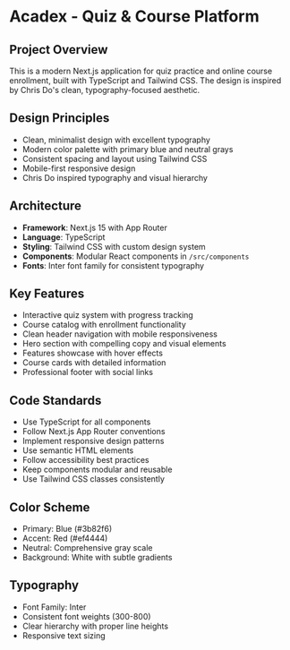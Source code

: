 <!-- Use this file to provide workspace-specific custom instructions to Copilot. For more details, visit https://code.visualstudio.com/docs/copilot/copilot-customization#_use-a-githubcopilotinstructionsmd-file -->

# Acadex - Quiz & Course Platform

## Project Overview
This is a modern Next.js application for quiz practice and online course enrollment, built with TypeScript and Tailwind CSS. The design is inspired by Chris Do's clean, typography-focused aesthetic.

## Design Principles
- Clean, minimalist design with excellent typography
- Modern color palette with primary blue and neutral grays
- Consistent spacing and layout using Tailwind CSS
- Mobile-first responsive design
- Chris Do inspired typography and visual hierarchy

## Architecture
- **Framework**: Next.js 15 with App Router
- **Language**: TypeScript
- **Styling**: Tailwind CSS with custom design system
- **Components**: Modular React components in `/src/components`
- **Fonts**: Inter font family for consistent typography

## Key Features
- Interactive quiz system with progress tracking
- Course catalog with enrollment functionality
- Clean header navigation with mobile responsiveness
- Hero section with compelling copy and visual elements
- Features showcase with hover effects
- Course cards with detailed information
- Professional footer with social links

## Code Standards
- Use TypeScript for all components
- Follow Next.js App Router conventions
- Implement responsive design patterns
- Use semantic HTML elements
- Follow accessibility best practices
- Keep components modular and reusable
- Use Tailwind CSS classes consistently

## Color Scheme
- Primary: Blue (#3b82f6)
- Accent: Red (#ef4444) 
- Neutral: Comprehensive gray scale
- Background: White with subtle gradients

## Typography
- Font Family: Inter
- Consistent font weights (300-800)
- Clear hierarchy with proper line heights
- Responsive text sizing

